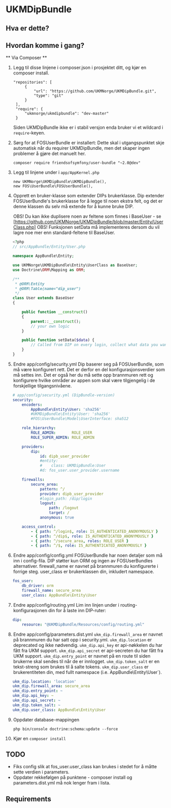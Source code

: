 UKMDipBundle
========================

Hva er dette?
-------------

Hvordan komme i gang?
---------------------

** Via Composer **

1. Legg til disse linjene i composer.json i prosjektet ditt, og kjør en composer install.

   ```composer
   "repositories": [
        {
            "url": "https://github.com/UKMNorge/UKMDipBundle.git",
            "type": "git"
        }
    ],
    "require": {
    	"ukmnorge/ukmdipbundle": "dev-master"
    }

   ``` 
   Siden UKMDipBundle ikke er i stabil versjon enda bruker vi et wildcard i `require`-keyen.
2. Sørg for at FOSUserBundle er installert:
   Dette skal i utgangspunktet skje automatisk når du requirer UKMDipBundle, men det skaper ingen problemer å gjøre det manuelt her.

   `composer require friendsofsymfony/user-bundle "~2.0@dev"`

3. Legg til linjene under i `app/AppKernel.php`

   ```
   new UKMNorge\UKMDipBundle\UKMDipBundle(),
   new FOS\UserBundle\FOSUserBundle(),
   ```

4. Opprett en bruker-klasse som extender DIPs brukerklasse. 
   Dip extender FOSUserBundle's brukerklasse for å legge til noen ekstra felt, og det er denne klassen du selv må extende for å kunne bruke DIP.

   OBS! Du kan ikke duplisere noen av feltene som finnes i BaseUser - se [https://github.com/UKMNorge/UKMDipBundle/blob/master/Entity/UserClass.php]
   OBS! Funksjonen setData må implementeres dersom du vil lagre noe mer enn standard-feltene til BaseUser.

 ```php
	<?php
	// src/AppBundle/Entity/User.php

	namespace AppBundle\Entity;

	use UKMNorge\UKMDipBundle\Entity\UserClass as BaseUser;
	use Doctrine\ORM\Mapping as ORM;

	/**
	 * @ORM\Entity
	 * @ORM\Table(name="dip_user")
	 */
	class User extends BaseUser
	{

	    public function __construct()
	    {
	        parent::__construct();
	        // your own logic
	    }

	    public function setData($data) {
	    	// Called from DIP on every login, collect what data you want here.
		}
	}

 ```

5. Endre app/config/security.yml
   Dip baserer seg på FOSUserBundle, som må være konfigurert rett. Det er derfor en del konfigurasjonsverdier som må settes inn.
   Det er også her du må sette opp brannmuren rett og konfigurere hvilke områder av appen som skal være tilgjengelig i de forskjellige tilgangsnivåene.

 ```yaml
    # app/config/security.yml (DipBundle-version)
    security:
	    encoders:
	    	AppBundle\Entity\User: 'sha256'
	        #UKMDipBundle\Entity\User: 'sha256'
	        #FOS\UserBundle\Model\UserInterface: sha512

	    role_hierarchy:
	        ROLE_ADMIN:       ROLE_USER
	        ROLE_SUPER_ADMIN: ROLE_ADMIN

	    providers:
	        dip:
	            id: dipb_user_provider
	            #entity:
	            #    class: UKMDipBundle:User
	            #d: fos_user.user_provider.username

	    firewalls:
	        secure_area:
	            pattern: ^/
	            provider: dipb_user_provider
	            #login_path: /dip/login
	            logout:
	                path: /logout
	                target: /
	            anonymous: true

	    access_control:
	        - { path: ^/login$, role: IS_AUTHENTICATED_ANONYMOUSLY }
	        - { path: ^/dip$, role: IS_AUTHENTICATED_ANONYMOUSLY }
	        - { path: ^/secure_area, roles: ROLE_USER }
	        - { path: ^/$, role: IS_AUTHENTICATED_ANONYMOUSLY }

 ```

6. Endre app/config/config.yml
   FOSUserBundle har noen detaljer som må inn i config-fila. DIP støtter kun ORM og ingen av FOSUserBundles alternativer.
   firewall_name er navnet på brannmuren du konfigurerte i forrige steg.
   user_class er brukerklassen din, inkludert namespace.

 ```yaml
    fos_user:
        db_driver: orm
        firewall_name: secure_area
        user_class: AppBundle\Entity\User
 ```

7. Endre app/config/routing.yml
   Lim inn linjen under i routing-konfigurasjonen din for å laste inn DIP-ruter:

 ```yaml
 	dip:
    	resource: "@UKMDipBundle/Resources/config/routing.yml"
 ```

8. Endre app/config/parameters.dist.yml
   `ukm_dip.firewall_area` er navnet på brannmuren du har satt opp i security.yml.
   `ukm_dip.location` er deprecated og ikke nødvendig.
   `ukm_dip.api_key` er api-nøkkelen du har fått fra UKM support.
   `ukm_dip.api_secret` er api-secreten du har fått fra UKM support.
   `ukm_dip.entry_point` er navnet på en route til siden brukerne skal sendes til når de er innlogget.
   `ukm_dip.token_salt` er en tekst-streng som brukes til å salte tokens.
   `ukm_dip.user_class` er brukerentiteten din, med fullt namespace (i.e. AppBundle\Entity\User`).

 ```yaml
    ukm_dip.location: 'location'
    ukm_dip.firewall_area: secure_area
    ukm_dip.entry_point: ~
    ukm_dip.api_key: ~
    ukm_dip.api_secret: ~
    ukm_dip.token_salt: ~
    ukm_dip.user_class: AppBundle\Entity\User 
 ```

9. Oppdater database-mappingen
   
   ```
   php bin/console doctrine:schema:update --force
   ```

10. Kjør en `composer install`

TODO
----
- Fiks config slik at fos_user.user_class kan brukes i stedet for å måtte sette verdien i parameters.
- Oppdater rekkefølgen på punktene - composer install og parameters.dist.yml må nok lenger fram i lista.

Requirements
------------


